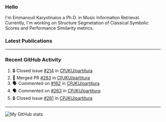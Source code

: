 ### Hello

I'm Emmanouil Karystinaios a Ph.D. in Music Information Retrieval.
Currently, I'm working on Structure Segmetation of Classical Symbolic Scores and Performance Similarity metrics.


### Latest Publications

<!-- BLOG-POST-LIST:START -->
<!-- BLOG-POST-LIST:END -->

---

### Recent GitHub Activity
  
<!--START_SECTION:activity-->
1. 🔒 Closed issue [#214](https://github.com/CPJKU/partitura/issues/214) in [CPJKU/partitura](https://github.com/CPJKU/partitura)
2. 🎉 Merged PR [#263](https://github.com/CPJKU/partitura/pull/263) in [CPJKU/partitura](https://github.com/CPJKU/partitura)
3. 🗣 Commented on [#162](https://github.com/CPJKU/partitura/issues/162) in [CPJKU/partitura](https://github.com/CPJKU/partitura)
4. 🗣 Commented on [#263](https://github.com/CPJKU/partitura/issues/263) in [CPJKU/partitura](https://github.com/CPJKU/partitura)
5. 🔒 Closed issue [#261](https://github.com/CPJKU/partitura/issues/261) in [CPJKU/partitura](https://github.com/CPJKU/partitura)
<!--END_SECTION:activity-->

---

![My GitHub stats](https://github-readme-stats.vercel.app/api?username=manoskary&show_icons=true&theme=radical)


<!--
**manoskary/manoskary** is a ✨ _special_ ✨ repository because its `README.md` (this file) appears on your GitHub profile.

Here are some ideas to get you started:

- 🔭 I’m currently working on ...
- 🌱 I’m currently learning ...
- 👯 I’m looking to collaborate on ...
- 🤔 I’m looking for help with ...
- 💬 Ask me about ...
- 📫 How to reach me: ...
- 😄 Pronouns: ...
- ⚡ Fun fact: ...
-->
